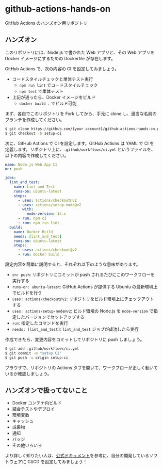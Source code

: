 # github-actions-hands-on
GitHub Actions のハンズオン用リポジトリ

## ハンズオン

このリポジトリには、Node.js で書かれた Web アプリと、その Web アプリを Docker イメージにするための Dockerfile が存在します。
 
GitHub Actions で、次の内容の CI を設定してみましょう。

- コードスタイルチェックと単体テスト実行
  - `npm run lint` でコードスタイルチェック
  - `npm test` で単体テスト
- 上記が通ったら、Docker イメージをビルド
  - `docker build .` でビルド可能

まず、各自でこのリポジトリを Fork してから、手元に clone し、適当な名前のブランチを作成してください。

```bash
$ git clone https://github.com/(your account)/github-actions-hands-on.git
$ git checkout -b setup-ci
```

次に、GitHub Actions で CI を設定します。GitHub Actions は YAML で CI を定義します。リポジトリ上に、`.github/workflows/ci.yml` というファイルを、以下の内容で作成してください。

```yaml
name: Node.js Web App CI
on: push

jobs:
  lint_and_test:
    name: Lint and Test
    runs-on: ubuntu-latest
    steps:
      - uses: actions/checkout@v2
      - uses: actions/setup-node@v2
        with:
          node-version: 14.x
      - run: npm ci
      - run: npm run lint
  build:
    name: Docker Build
    needs: [lint_and_test]
    runs-on: ubuntu-latest
    steps:
      - uses: actions/checkout@v2
      - run: docker build .
```

設定内容を簡単に説明すると、それぞれ以下のような意味があります。

- `on: push`: リポジトリにコミットが push されるたびにこのワークフローを実行する
- `runs-on: ubuntu-latest`: GitHub Actions が提供する Ubuntu の最新環境上でビルドを行う
- `uses: actions/checkout@v2`: リポジトリをビルド環境上にチェックアウトする
- `uses: actions/setup-node@v2`: ビルド環境の Node.js を `node-version` で指定したバージョンでセットアップする
- `run`: 指定したコマンドを実行
- `needs: [lint_and_test]`: `lint_and_test` ジョブが成功したら実行

作成できたら、変更内容をコミットしてリポジトリに push しましょう。

```bash
$ git add .github/workflows/ci.yml
$ git commit -m "setup CI"
$ git push -u origin setup-ci
```

ブラウザで、リポジトリの Actions タブを開いて、ワークフローが正しく動いているか確認しましょう。

## ハンズオンで扱ってないこと

- Docker コンテナ内ビルド
- 結合テストやデプロイ
- 環境変数
- キャッシュ
- 成果物
- 通知
- バッジ
- その他いろいろ

より詳しく知りたい人は、[公式ドキュメント](https://help.github.com/en/actions)を参考に、自分の開発しているソフトウェアに CI/CD を設定してみましょう！

